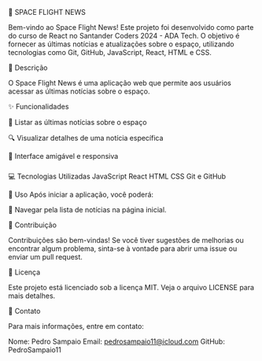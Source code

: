 🚀 SPACE FLIGHT NEWS

Bem-vindo ao Space Flight News! Este projeto foi desenvolvido como parte do curso de React no Santander Coders 2024 - ADA Tech. O objetivo é fornecer as últimas notícias e atualizações sobre o espaço, utilizando tecnologias como Git, GitHub, JavaScript, React, HTML e CSS.


📝 Descrição

O Space Flight News é uma aplicação web que permite aos usuários acessar as últimas notícias sobre o espaço.

✨ Funcionalidades

📰 Listar as últimas notícias sobre o espaço


🔍 Visualizar detalhes de uma notícia específica


📱 Interface amigável e responsiva

###

💻 Tecnologias Utilizadas
JavaScript
React
HTML
CSS
Git e GitHub

🚀 Uso
Após iniciar a aplicação, você poderá:

📜 Navegar pela lista de notícias na página inicial.

🤝 Contribuição

Contribuições são bem-vindas! Se você tiver sugestões de melhorias ou encontrar algum problema, sinta-se à vontade para abrir uma issue ou enviar um pull request.

📜 Licença

Este projeto está licenciado sob a licença MIT. Veja o arquivo LICENSE para mais detalhes.

📧 Contato

Para mais informações, entre em contato:

Nome: Pedro Sampaio
Email: pedrosampaio11@icloud.com
GitHub: PedroSampaio11
